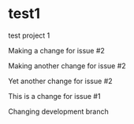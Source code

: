 # test1
test project 1

Making a change for issue #2

Making another change for issue #2

Yet another change for issue #2

This is a change for issue #1

Changing development branch
